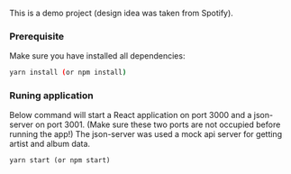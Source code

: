 This is a demo project (design idea was taken from Spotify).

### Prerequisite

Make sure you have installed all dependencies:

```bash
yarn install (or npm install)
```

### Runing application

Below command will start a React application on port 3000 and a json-server on port 3001. (Make sure these two ports are not occupied before running the app!)
The json-server was used a mock api server for getting artist and album data.

```
yarn start (or npm start)
```
